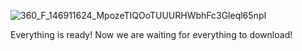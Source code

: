 ![360_F_146911624_MpozeTIQOoTUUURHWbhFc3Gleql65npI](https://github.com/user-attachments/assets/feb97fff-c86e-4618-8eae-add7ca9eb24a)


Everything is ready! Now we are waiting for everything to download!
